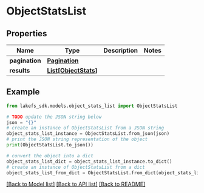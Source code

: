 # ObjectStatsList


## Properties

Name | Type | Description | Notes
------------ | ------------- | ------------- | -------------
**pagination** | [**Pagination**](Pagination.md) |  | 
**results** | [**List[ObjectStats]**](ObjectStats.md) |  | 

## Example

```python
from lakefs_sdk.models.object_stats_list import ObjectStatsList

# TODO update the JSON string below
json = "{}"
# create an instance of ObjectStatsList from a JSON string
object_stats_list_instance = ObjectStatsList.from_json(json)
# print the JSON string representation of the object
print(ObjectStatsList.to_json())

# convert the object into a dict
object_stats_list_dict = object_stats_list_instance.to_dict()
# create an instance of ObjectStatsList from a dict
object_stats_list_from_dict = ObjectStatsList.from_dict(object_stats_list_dict)
```
[[Back to Model list]](../README.md#documentation-for-models) [[Back to API list]](../README.md#documentation-for-api-endpoints) [[Back to README]](../README.md)


